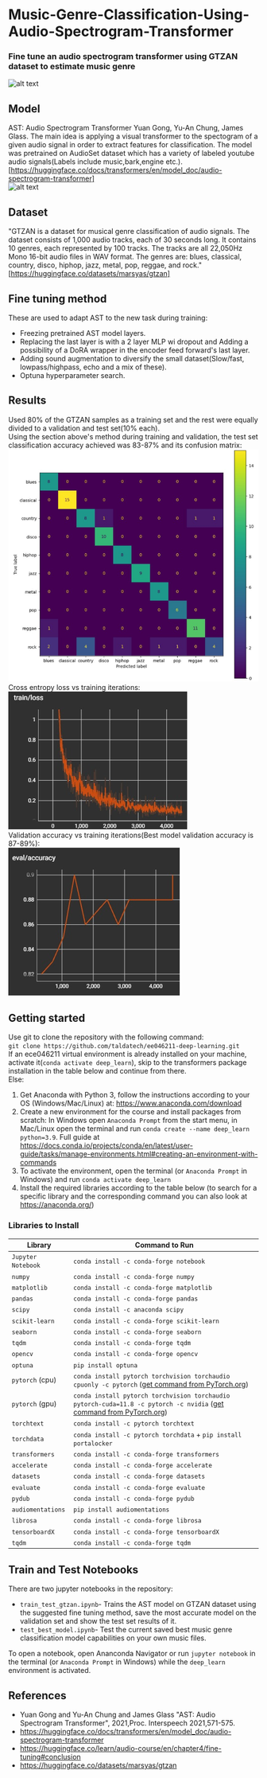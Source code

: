 # Music-Genre-Classification-Using-Audio-Spectrogram-Transformer
### Fine tune an audio spectrogram transformer using GTZAN dataset to estimate music genre
![alt text](https://github.com/sbajamy/Music-Genre-Classification-Using-Audio-Spectrogram-Transformer/blob/main/images/OpeningImage.jpg)  
## Model  
AST: Audio Spectrogram Transformer Yuan Gong, Yu-An Chung, James Glass. The main idea is applying a visual transformer to the spectogram of a given audio signal in order to extract features for classification. The model was pretrained on AudioSet dataset which has a variety of labeled youtube audio signals(Labels include music,bark,engine etc.). [https://huggingface.co/docs/transformers/en/model_doc/audio-spectrogram-transformer]  
![alt text](https://github.com/sbajamy/Music-Genre-Classification-Using-Audio-Spectrogram-Transformer/blob/main/images/AST.jpg)  
## Dataset
"GTZAN is a dataset for musical genre classification of audio signals. The dataset consists of 1,000 audio tracks, each of 30 seconds long. It contains 10 genres, each represented by 100 tracks. The tracks are all 22,050Hz Mono 16-bit audio files in WAV format. The genres are: blues, classical, country, disco, hiphop, jazz, metal, pop, reggae, and rock."[https://huggingface.co/datasets/marsyas/gtzan]
## Fine tuning method
These are used to adapt AST to the new task during training:
* Freezing pretrained AST model layers. 
* Replacing the last layer is with a 2 layer MLP wi dropout and Adding a possibility of a DoRA wrapper in the encoder feed forward's last layer. 
* Adding sound augmentation to diversify the small dataset(Slow/fast, lowpass/highpass, echo and a mix of these).
* Optuna hyperparameter search.  
## Results
Used 80% of the GTZAN samples as a training set and the rest were equally divided to a validation and test set(10% each).  
Using the section above's method during training and validation, the test set classification accuracy achieved was 83-87% and its confusion matrix:  
![alt text](https://github.com/sbajamy/Music-Genre-Classification-Using-Audio-Spectrogram-Transformer/blob/main/images/Test_confusion_matrix.jpg)  
Cross entropy loss vs training iterations:  
![alt text](https://github.com/sbajamy/Music-Genre-Classification-Using-Audio-Spectrogram-Transformer/blob/main/images/TrainLoss_vs_iterations.jpg)  
Validation accuracy vs training iterations(Best model validation accuracy is 87-89%):  
![alt text](https://github.com/sbajamy/Music-Genre-Classification-Using-Audio-Spectrogram-Transformer/blob/main/images/Validation_vs_iterations.jpg)  
## Getting started
Use git to clone the repository with the following command:   
`git clone https://github.com/taldatech/ee046211-deep-learning.git`   
If an ece046211 virtual environment is already installed on your machine, activate it(`conda activate deep_learn`), skip to the transformers package installation in the table below and continue from there.    
Else:
1. Get Anaconda with Python 3, follow the instructions according to your OS (Windows/Mac/Linux) at: https://www.anaconda.com/download
2. Create a new environment for the course and install packages from scratch:
In Windows open `Anaconda Prompt` from the start menu, in Mac/Linux open the terminal and run `conda create --name deep_learn python=3.9`. Full guide at https://docs.conda.io/projects/conda/en/latest/user-guide/tasks/manage-environments.html#creating-an-environment-with-commands
4. To activate the environment, open the terminal (or `Anaconda Prompt` in Windows) and run `conda activate deep_learn`
5. Install the required libraries according to the table below (to search for a specific library and the corresponding command you can also look at https://anaconda.org/)

### Libraries to Install

|Library         | Command to Run |
|----------------|---------|
|`Jupyter Notebook`|  `conda install -c conda-forge notebook`|
|`numpy`|  `conda install -c conda-forge numpy`|
|`matplotlib`|  `conda install -c conda-forge matplotlib`|
|`pandas`|  `conda install -c conda-forge pandas`|
|`scipy`| `conda install -c anaconda scipy `|
|`scikit-learn`|  `conda install -c conda-forge scikit-learn`|
|`seaborn`|  `conda install -c conda-forge seaborn`|
|`tqdm`| `conda install -c conda-forge tqdm`|
|`opencv`| `conda install -c conda-forge opencv`|
|`optuna`| `pip install optuna`|
|`pytorch` (cpu)| `conda install pytorch torchvision torchaudio cpuonly -c pytorch` (<a href="https://pytorch.org/get-started/locally/">get command from PyTorch.org</a>)|
|`pytorch` (gpu)| `conda install pytorch torchvision torchaudio pytorch-cuda=11.8 -c pytorch -c nvidia` (<a href="https://pytorch.org/get-started/locally/">get command from PyTorch.org</a>)|
|`torchtext`| `conda install -c pytorch torchtext`|
|`torchdata`| `conda install -c pytorch torchdata` + `pip install portalocker`|
|`transformers`|`conda install -c conda-forge transformers`|
|`accelerate`|`conda install -c conda-forge accelerate`|
|`datasets`|`conda install -c conda-forge datasets`|
|`evaluate`|`conda install -c conda-forge evaluate`|
|`pydub`|`conda install -c conda-forge pydub`|
|`audiomentations`|`pip install audiomentations`|
|`librosa`|`conda install -c conda-forge librosa`|
|`tensorboardX`|`conda install -c conda-forge tensorboardX`|
|`tqdm`|`conda install -c conda-forge tqdm`|
## Train and Test Notebooks
There are two jupyter notebooks in the repository:  
* `train_test_gtzan.ipynb`- Trains the AST model on GTZAN dataset using the suggested fine tuning method, save the most accurate model on the validation set and show the test set results of it.
* `test_best_model.ipynb`- Test the current saved best music genre classification model capabilities on your own music files.  

To open a notebook, open Ananconda Navigator or run `jupyter notebook` in the terminal (or `Anaconda Prompt` in Windows) while the `deep_learn` environment is activated.   
## References
* Yuan Gong and Yu-An Chung and James Glass "AST: Audio Spectrogram Transformer", 2021,Proc. Interspeech 2021,571-575.
* https://huggingface.co/docs/transformers/en/model_doc/audio-spectrogram-transformer
* https://huggingface.co/learn/audio-course/en/chapter4/fine-tuning#conclusion
* https://huggingface.co/datasets/marsyas/gtzan